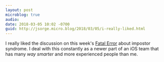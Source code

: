 ```yaml
---
layout: post
microblog: true
audio: 
date: 2018-03-05 10:02 -0700
guid: http://jsorge.micro.blog/2018/03/05/i-really-liked.html
---
```

I really liked the discussion on this week's [Fatal Error](https://fatalerror.fm/episodes/2018/3/2/59-why-did-they-even-hire-chris) about impostor syndrome. I deal with this constantly as a newer part of an iOS team that has many _way smarter_ and more experienced people than me.
